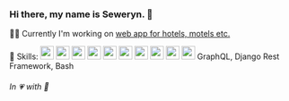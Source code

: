 ### Hi there, my name is Seweryn. 👋

🧑‍💻 Currently I'm working on [web app for hotels, motels etc.](https://github.com/SewerynPiorkowski/SHotel)

💪 Skills: 
<img src='https://raw.githubusercontent.com/konpa/devicon/master/icons/python/python-original.svg' height='24' /> 
<img src='https://raw.githubusercontent.com/konpa/devicon/master/icons/django/django-original.svg' height='24' /> 
<img src='https://raw.githubusercontent.com/konpa/devicon/master/icons/javascript/javascript-original.svg' height='24' /> 
<img src='https://raw.githubusercontent.com/konpa/devicon/master/icons/react/react-original.svg' height='24' /> 
<img src='https://raw.githubusercontent.com/konpa/devicon/master/icons/git/git-original.svg' height='24' /> 
<img src='https://raw.githubusercontent.com/konpa/devicon/master/icons/docker/docker-original.svg' height='24' /> 
<img src='https://raw.githubusercontent.com/konpa/devicon/master/icons/html5/html5-original.svg' height='24' /> 
<img src='https://raw.githubusercontent.com/konpa/devicon/master/icons/sass/sass-original.svg' height='24' />
<img src='https://raw.githubusercontent.com/konpa/devicon/master/icons/redux/redux-original.svg' height='24' />
<img src='https://raw.githubusercontent.com/konpa/devicon/master/icons/bootstrap/bootstrap-plain.svg' height='24' /> GraphQL, Django Rest Framework, Bash

###### In 💗 with 
